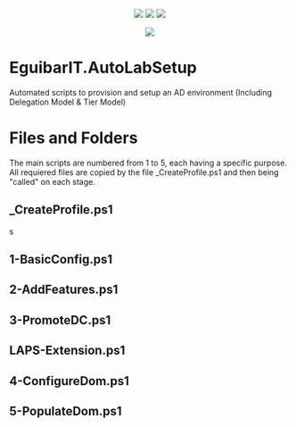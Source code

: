 <p align="center">
  <a href="https://github.com/vreguibar/EguibarIT.AutoLabSetup"><img src="https://img.shields.io/github/license/vreguibar/EguibarIT.AutoLabSetup.svg"></a>
  <a href="https://github.com/vreguibar/EguibarIT.AutoLabSetup"><img src="https://img.shields.io/github/languages/top/vreguibar/EguibarIT.AutoLabSetup.svg"></a>
  <a href="https://github.com/vreguibar/EguibarIT.AutoLabSetup"><img src="https://img.shields.io/github/languages/code-size/vreguibar/EguibarIT.AutoLabSetup.svg"></a>
</p>

<p align="center">
  <a href="https://www.linkedin.com/in/VicenteRodriguezEguibar"><img src="https://img.shields.io/badge/LinkedIn-VicenteRodriguezEguibar-0077B5.svg?logo=LinkedIn"></a>
</p>

# EguibarIT.AutoLabSetup

Automated scripts to provision and setup an AD environment (Including Delegation Model &amp; Tier Model)

<h1>Files and Folders</h1>
The main scripts are numbered from 1 to 5, each having a specific purpose. All requiered files are copied by the file _CreateProfile.ps1 and then being "called" on each stage.

<h2>_CreateProfile.ps1</h2>
s
<h2>1-BasicConfig.ps1</h2>

<h2>2-AddFeatures.ps1</h2>

<h2>3-PromoteDC.ps1</h2>

<h2>LAPS-Extension.ps1</h2>

<h2>4-ConfigureDom.ps1</h2>

<h2>5-PopulateDom.ps1</h2>
